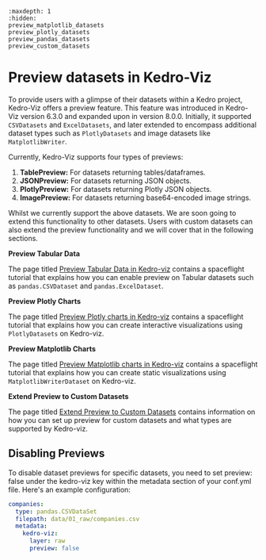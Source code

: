 ```{toctree}
:maxdepth: 1
:hidden:
preview_matplotlib_datasets
preview_plotly_datasets
preview_pandas_datasets
preview_custom_datasets
```

# Preview datasets in Kedro-Viz

To provide users with a glimpse of their datasets within a Kedro project, Kedro-Viz offers a preview feature. This feature was introduced in Kedro-Viz version 6.3.0 and expanded upon in version 8.0.0. Initially, it supported `CSVDatasets` and `ExcelDatasets`, and later extended to encompass additional dataset types such as `PlotlyDatasets` and image datasets like `MatplotlibWriter`.

Currently, Kedro-Viz supports four types of previews:

1. **TablePreview:** For datasets returning tables/dataframes.
2. **JSONPreview:** For datasets returning JSON objects.
3. **PlotlyPreview:** For datasets returning Plotly JSON objects.
4. **ImagePreview:** For datasets returning base64-encoded image strings.

Whilst we currently support the above datasets. We are soon going to extend this functionality to other datasets. Users with custom datasets can also extend the preview functionality and we will cover that in the following sections. 


**Preview Tabular Data**

The page titled [Preview Tabular Data in Kedro-viz](./preview_pandas_datasets.md) contains a spaceflight tutorial that explains how you can enable preview on Tabular datasets such as `pandas.CSVDataset` and `pandas.ExcelDataset`.

**Preview Plotly Charts**

The page titled [Preview Plotly charts in Kedro-viz](./preview_plotly_datasets.md) contains a spaceflight tutorial that explains how you can create interactive visualizations using `PlotlyDatasets` on Kedro-viz.

**Preview Matplotlib Charts**

The page titled [Preview Matplotlib charts in Kedro-viz](./preview_matplotlib_datasets.md) contains a spaceflight tutorial that explains how you can create static visualizations using `MatplotlibWriterDataset` on Kedro-viz.

**Extend Preview to Custom Datasets**

The page titled [Extend Preview to Custom Datasets](./preview_custom_datasets.md) contains information on how you can set up preview for custom datasets and what types are supported by Kedro-viz.


## Disabling Previews


To disable dataset previews for specific datasets, you need to set preview: false under the kedro-viz key within the metadata section of your conf.yml file. Here's an example configuration:

```yaml
companies:
  type: pandas.CSVDataSet
  filepath: data/01_raw/companies.csv
  metadata:
    kedro-viz:
      layer: raw
      preview: false
```

